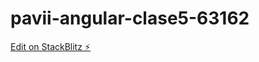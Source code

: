 # pavii-angular-clase5-63162

[Edit on StackBlitz ⚡️](https://stackblitz.com/edit/pavii-angular-clase5-63162)